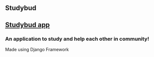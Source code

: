 ## Studybud
## [Studybud app](https://studybud-vmib.onrender.com/)
### An application to study and help each other in community!

Made using Django Framework

